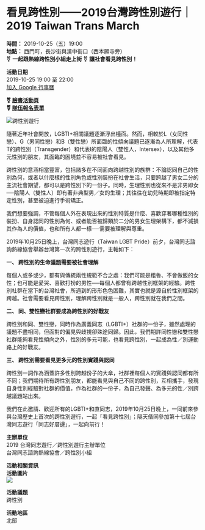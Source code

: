 # 看見跨性別——2019台灣跨性別遊行｜2019 Taiwan Trans March

**時間：** 2019-10-25（五）19:00  
**地點：** 西門町，長沙街與漢中街口（西本願寺旁）  
⚧ **一起跟熱線跨性別小組走上街** ⚧ **讓社會看見跨性別！**

**活動日期**  
2019-10-25 19:00 至 22:00  
[加入 Google 行事曆](http://www.google.com/calendar/event?trp=true&action=TEMPLATE&text=%E7%9C%8B%E8%A6%8B%E8%B7%A8%E6%80%A7%E5%88%A5%E2%80%94%E2%80%942019%E5%8F%B0%E7%81%A3%E8%B7%A8%E6%80%A7%E5%88%A5%E9%81%8A%E8%A1%8C%EF%BD%9C2019+Taiwan+Trans+March&sprop=https%3A%2F%2Fhotline.org.tw%2Fcivicrm%2Fevent%2Finfo%3Freset%3D1%26id%3D73%23&details=https%3A%2F%2Fhotline.org.tw%2Fcivicrm%2Fevent%2Finfo%3Freset%3D1%26id%3D73%23%0A%0A%E7%9C%8B%E8%A6%8B%E8%B7%A8%E6%80%A7%E5%88%A5%E2%80%94%E2%80%942019%E5%8F%B0%E7%81%A3%E8%B7%A8%E6%80%A7%E5%88%A5%E9%81%8A%E8%A1%8C%0D%0A2019+Taiwan+Trans+March%0D%0A%E6%99%82%E9%96%93%EF%BC%9A10%2F25%EF%BC%88%E4%BA%94%EF%BC%8919%3A00%0D%0A%E5%9C%B0%E9%BB%9E%EF%BC%9A%E8%A5%BF%E9%96%80%E7%94%BA%EF%BC%8C%E9%95%B7%E6%B2%99%E8%A1%97%E8%88%87%E6%BC%A2%E4%B8%AD%E8%A1%97%E5%8F%A3%EF%BC%88%E8%A5%BF%E6%9C%AC%E9%A1%98%E5%AF%BA%E6%97%81%EF%BC%89%0D%0A%E2%9A%A7+%E4%B8%80%E8%B5%B7%E8%B7%9F%E7%86%B1%E7%B7%9A%E8%B7%A8%E6%80%A7%E5%88%A5%E5%B0%8F%E7%B5%84%E8%B5%B0%E4%B8%8A%E8%A1%97%0D%0A%E2%9A%A7+%E8%AE%93%E7%A4%BE%E6%9C%83%E7%9C%8B%E8%A6%8B%E8%B7%A8%E6%80%A7%E5%88%A5%EF%BC%81&dates=20191025T110000Z%2F20191025T140000Z)

**⚧ [臉書活動頁](https://www.facebook.com/events/1625843624213163/)**  
**⚧ [隊伍報名表單](https://reurl.cc/9zXRNY)**  

![跨性別遊行](https://hotline.org.tw/sites/hotline.org.tw/files/u9/72853805_10156961959214263_415550579947864064_o.jpg)

隨著近年社會開放，LGBTI+相關議題逐漸浮出檯面。然而，相較於L（女同性戀）、G（男同性戀）和B（雙性戀）所面臨的性傾向議題已逐漸為人所理解，代表T的跨性別（Transgender）和代表I的陰陽人（雙性人，Intersex），以及其他多元性別的朋友，其面臨的困境並不容易被社會看見。

跨性別的意涵相當豐富，包括諸多在不同面向跨越性別的族群：不論認同自己的性別為何，或者以什麼樣的性別角色或性別裝扮在社會生活，只要跨越了男女二分的主流社會期望，都可以是跨性別下的一份子。同時，生理性別也從來不是非男即女──陰陽人（雙性人）即有著非典型男／女的生理；其往往在幼兒時期即被指定特定性別，甚至被迫進行手術矯正。

我們想要強調，不管每個人外在表現出來的性別特質是什麼、喜歡穿著哪種性別的裝扮、自身認同的性別為何、或者能否被歸類於二分的男女生理架構下，都不減損其作為人的價值，也和所有人都一樣──需要被理解與尊重。

2019年10月25日晚上，台灣同志遊行（Taiwan LGBT Pride）前夕，台灣同志諮詢熱線協會舉辦台灣第一次的跨性別遊行，主軸如下：

**一、 跨性別的生命議題需要被社會理解**

每個人或多或少，都有與傳統兩性規範不合之處：我們可能是粗魯、不會做飯的女性；也可能是愛哭、喜歡打扮的男性──每個人都曾有跨越性別框架的經驗。跨性別社群在當下的台灣社會，所遇到的形形色色困難，其實也就是源自於性別框架的跨越。社會需要看見跨性別，理解跨性別就是一般人，跨性別就在我們之間。

**二、 同、雙性戀社群要成為跨性別的好戰友**

跨性別和同、雙性戀，同時作為廣義同志（LGBTI+）社群的一份子，雖然處理的議題不盡相同，但面對的偏見與歧視卻殊途同歸。因此，我們期許同性戀和雙性戀社群能夠看見性傾向之外，性別的多元可能，也看見跨性別，一起成為性／別運動路上的好戰友。

**三、 跨性別需要看見更多元的性別實踐與認同**

跨性別一詞作為涵蓋許多性別跨越份子的大傘，社群裡每個人的實踐與認同都有所不同；我們期待所有跨性別朋友，都能看見與自己不同的跨性別，互相攜手，發現自身性別經驗對社群的價值，作為社群的一份子，為自己發聲、為多元的性／別跨越議題站出來。

我們在此邀請、歡迎所有的LGBTI+和直同志，2019年10月25日晚上，一同前來參與台灣歷史上首次的跨性別遊行，一起「看見跨性別」；隔天偕同參加第十七屆台灣同志遊行「同志好厝邊」，一起向前行！

**主辦單位**  
2019 台灣同志遊行／跨性別遊行主辦單位  
台灣同志諮詢熱線協會／跨性別小組  

**活動相關資訊**  
**活動圖片**  
![](/civicrm/file?reset=1&id=19&eid=73&fcs=26d3ea907ab0377a2d45c984484771cba2aee54d189597a6247889422d2a2836_1737489139_24)

**活動議題**  
跨性別

**活動地區**  
北部